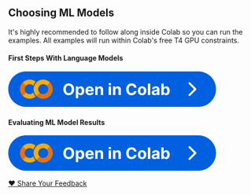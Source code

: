 ## Choosing ML Models

<p>It's highly recommended to follow along inside Colab so you can run the examples. All examples will run within Colab's free T4 GPU constraints.</p>

#### First Steps With Language Models 
<p><a href="https://colab.research.google.com/gist/skyfallsin/58457dd4c9f6b8c6aad4604fdefa1f37/ai-guide-pick-a-model-test-a-model.ipynb"><img alt="Open this Notebook in Colab" class="btn-colab hover:[filter:saturate(1.5)]" id='colab-model-selection' src="/img/ai/ui/colab.png" target='_blank' rel='noopener noreferrer' /></a></p>

<script src="https://gist.github.com/skyfallsin/58457dd4c9f6b8c6aad4604fdefa1f37.js"></script>

#### Evaluating ML Model Results
<p><a href="https://colab.research.google.com/gist/skyfallsin/7f11871fba50f2b50b5f361e4b43d114/ai-guide-evaluate-ml-results.ipynb"><img alt="Open this Notebook in Colab" class="btn-colab hover:[filter:saturate(1.5)]" id='colab-model-selection' src="/img/ai/ui/colab.png" target='_blank' rel='noopener noreferrer' /></a></p>
<script src="https://gist.github.com/skyfallsin/7f11871fba50f2b50b5f361e4b43d114.js"></script>

<div class="mt-10">
    <a class="button-next-page" href="https://forms.gle/eYJ2s6avtCBXMUQH9" target="_blank" rel="noopener noreferrer">❤️ Share Your Feedback</a>
</div>
